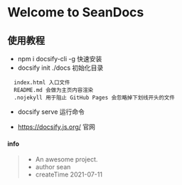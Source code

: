 # Welcome to SeanDocs




## 使用教程

- npm i docsify-cli -g   快速安装  
- docsify init ./docs 初始化目录

```
  index.html 入口文件
  README.md 会做为主页内容渲染
  .nojekyll 用于阻止 GitHub Pages 会忽略掉下划线开头的文件
```
- docsify serve 运行命令

- https://docsify.js.org/ 官网

















#### info
> - An awesome project.  
> - author sean  
> - createTime 2021-07-11  
